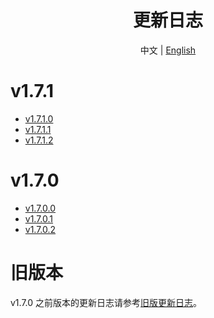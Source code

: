 <h1 align="center">更新日志</h1>

<div align="center">

中文 | [English](ChangeLog-en.md)

</div>

# v1.7.1

- [v1.7.1.0](Changelog/zh/v1.7.1.0.md)
- [v1.7.1.1](Changelog/zh/v1.7.1.1.md)
- [v1.7.1.2](Changelog/zh/v1.7.1.2.md)

# v1.7.0

- [v1.7.0.0](Changelog/zh/v1.7.0.0.md)
- [v1.7.0.1](Changelog/zh/v1.7.0.1.md)
- [v1.7.0.2](Changelog/zh/v1.7.0.2.md)

# 旧版本
v1.7.0 之前版本的更新日志请参考[旧版更新日志](Changelog/zh/legacy-changelog.md)。
